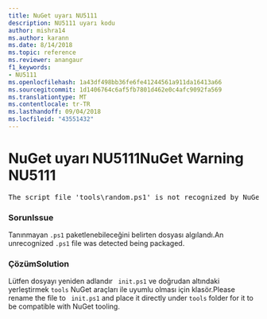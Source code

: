 ```yaml
---
title: NuGet uyarı NU5111
description: NU5111 uyarı kodu
author: mishra14
ms.author: karann
ms.date: 8/14/2018
ms.topic: reference
ms.reviewer: anangaur
f1_keywords:
- NU5111
ms.openlocfilehash: 1a43df498bb36fe6fe41244561a911da16413a66
ms.sourcegitcommit: 1d1406764c6af5fb7801d462e0c4afc9092fa569
ms.translationtype: MT
ms.contentlocale: tr-TR
ms.lasthandoff: 09/04/2018
ms.locfileid: "43551432"
---
```

# <a name="nuget-warning-nu5111"></a><span data-ttu-id="5f101-103">NuGet uyarı NU5111</span><span class="sxs-lookup"><span data-stu-id="5f101-103">NuGet Warning NU5111</span></span>
<pre>The script file 'tools\random.ps1' is not recognized by NuGet and hence will not be executed during installation of this package. Rename it to install.ps1, uninstall.ps1 or init.ps1 and place it directly under 'tools'.</pre>

### <a name="issue"></a><span data-ttu-id="5f101-104">Sorun</span><span class="sxs-lookup"><span data-stu-id="5f101-104">Issue</span></span>

<span data-ttu-id="5f101-105">Tanınmayan `.ps1` paketlenebileceğini belirten dosyası algılandı.</span><span class="sxs-lookup"><span data-stu-id="5f101-105">An unrecognized `.ps1` file was detected being packaged.</span></span>


### <a name="solution"></a><span data-ttu-id="5f101-106">Çözüm</span><span class="sxs-lookup"><span data-stu-id="5f101-106">Solution</span></span>

<span data-ttu-id="5f101-107">Lütfen dosyayı yeniden adlandır ` init.ps1` ve doğrudan altındaki yerleştirmek `tools` NuGet araçları ile uyumlu olması için klasör.</span><span class="sxs-lookup"><span data-stu-id="5f101-107">Please rename the file to ` init.ps1` and place it directly under `tools` folder for it to be compatible with NuGet tooling.</span></span>

